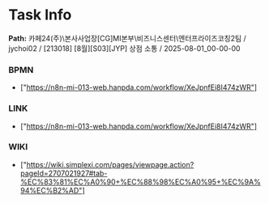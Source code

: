 # Task Info

**Path:** 카페24(주)\본사사업장\[CG]MI본부\비즈니스센터\엔터프라이즈코칭2팀 / jychoi02 / [213018] [8월][S03][JYP] 상점 소통 / 2025-08-01_00-00-00

### BPMN
- ["https://n8n-mi-013-web.hanpda.com/workflow/XeJpnfEi8I474zWR"]

### LINK
- ["https://n8n-mi-013-web.hanpda.com/workflow/XeJpnfEi8I474zWR"]

### WIKI
- ["https://wiki.simplexi.com/pages/viewpage.action?pageId=2707021927#tab-%EC%83%81%EC%A0%90+%EC%88%98%EC%A0%95+%EC%9A%94%EC%B2%AD"]

